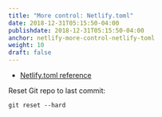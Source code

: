```yaml
---
title: "More control: Netlify.toml"
date: 2018-12-31T05:15:50-04:00
publishdate: 2018-12-31T05:15:50-04:00
anchor: netlify-more-control-netlify-toml
weight: 10
draft: false
---
```


* [Netlify.toml reference](https://www.netlify.com/docs/netlify-toml-reference/)

Reset Git repo to last commit:

`git reset --hard`
